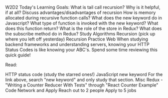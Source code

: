 W2D2
Today's Learning Goals:
What is tail call recursion? Why is it helpful, if at all?
Discuss advantages/disadvantages of recursion
How is memory allocated during recursive function calls?
What does the new keyword do in Javascript?
What type of function is invoked with the new keyword? What does this function return?
What is the role of the store in Redux?
What does the subscribe method do in Redux?
Study
Algorithms
Recursion (pick up where you left off yesterday)
Recursion Practice
Web
When studying backend frameworks and understanding servers, knowing your HTTP Status Codes is like knowing your ABC's. Spend some time reviewing this quick guide!

Read:

HTTP status code (study the starred ones!)
JavaScript
new keyword
For the link above, search "new keyword" and only study that section.
Misc
Redux - "Writing a Counter Reducer With Tests" through "React Counter Example"
Code
Network and Apply
Reach out to 2 people
Apply to 5 jobs